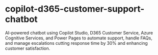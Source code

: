 # copilot-d365-customer-support-chatbot
AI-powered chatbot using Copilot Studio, D365 Customer Service, Azure Cognitive Services, and Power Pages to automate support, handle FAQs, and manage escalations cutting response time by 30% and enhancing customer satisfaction.
